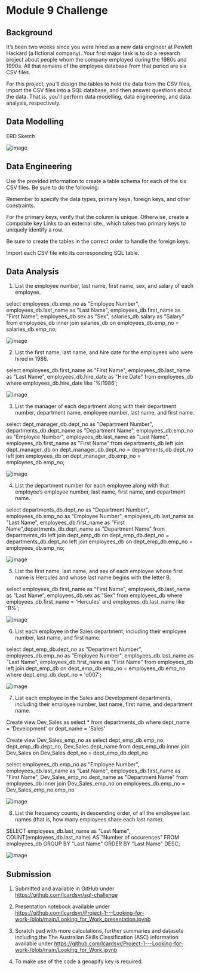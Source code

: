 # Module 9 Challenge


## Background

It’s been two weeks since you were hired as a new data engineer at Pewlett Hackard (a fictional company). Your first major task is to do a research project about people whom the company employed during the 1980s and 1990s. All that remains of the employee database from that period are six CSV files.

For this project, you’ll design the tables to hold the data from the CSV files, import the CSV files into a SQL database, and then answer questions about the data. That is, you’ll perform data modelling, data engineering, and data analysis, respectively.

## Data Modelling

ERD Sketch

![image](/EmployeeSQL_Sketch.png)


## Data Engineering

Use the provided information to create a table schema for each of the six CSV files. Be sure to do the following:

Remember to specify the data types, primary keys, foreign keys, and other constraints.

For the primary keys, verify that the column is unique. Otherwise, create a composite key Links to an external site., which takes two primary keys to uniquely identify a row.

Be sure to create the tables in the correct order to handle the foreign keys.

Import each CSV file into its corresponding SQL table.

## Data Analysis

1. List the employee number, last name, first name, sex, and salary of each employee.

select employees_db.emp_no as "Employee Number", employees_db.last_name as "Last Name", employees_db.first_name as "First Name", employees_db.sex as "Sex", salaries_db.salary as "Salary"
from employees_db
inner join salaries_db
on employees_db.emp_no = salaries_db.emp_no;

![image](/Employee_Info_Salary.PNG)

2. List the first name, last name, and hire date for the employees who were hired in 1986.

select employees_db.first_name as "First Name", employees_db.last_name as "Last Name", employees_db.hire_date as "Hire Date"
from employees_db
where employees_db.hire_date like '%/1986';

![image](/Employee_hired_1986.PNG)

3. List the manager of each department along with their department number, department name, employee number, last name, and first name.

select dept_manager_db.dept_no as "Department Number", departments_db.dept_name as "Department Name", employees_db.emp_no as "Employee Number", employees_db.last_name as "Last Name", employees_db.first_name as "First Name" 
from departments_db
left join dept_manager_db
on dept_manager_db.dept_no = departments_db.dept_no
left join employees_db
on dept_manager_db.emp_no = employees_db.emp_no;

![image](/Managers_Per_Department.PNG)

4. List the department number for each employee along with that employee’s employee number, last name, first name, and department name.

select departments_db.dept_no as "Department Number",  employees_db.emp_no as "Employee Number", employees_db.last_name as "Last Name", employees_db.first_name as "First Name",departments_db.dept_name as "Department Name" 
from departments_db
left join dept_emp_db
on dept_emp_db.dept_no = departments_db.dept_no
left join employees_db
on dept_emp_db.emp_no = employees_db.emp_no;

![image](/Department_Number-Name_Employee_Name.PNG)

5. List the first name, last name, and sex of each employee whose first name is Hercules and whose last name begins with the letter B.

select employees_db.first_name as "First Name", employees_db.last_name as "Last Name", employees_db.sex as "Sex"
from employees_db
where employees_db.first_name = 'Hercules' 
and employees_db.last_name like 'B%';

![image](/Employees_Hercules_B.PNG)

6. List each employee in the Sales department, including their employee number, last name, and first name.

select dept_emp_db.dept_no as "Department Number",  employees_db.emp_no as "Employee Number", employees_db.last_name as "Last Name", employees_db.first_name as "First Name"
from employees_db
left join dept_emp_db
on dept_emp_db.emp_no = employees_db.emp_no
where dept_emp_db.dept_no = 'd007';

![image](/Sales_Employees.PNG)

7. List each employee in the Sales and Development departments, including their employee number, last name, first name, and department name.

Create view Dev_Sales as
select *
from departments_db
where dept_name = 'Development'
or dept_name = 'Sales'

Create view Dev_Sales_emp_no as
select dept_emp_db.emp_no, dept_emp_db.dept_no, Dev_Sales.dept_name
from dept_emp_db
inner join Dev_Sales on
Dev_Sales.dept_no = dept_emp_db.dept_no


select employees_db.emp_no as "Employee Number", employees_db.last_name as "Last Name", employees_db.first_name as "First Name", Dev_Sales_emp_no.dept_name as "Department Name"
from employees_db
inner join Dev_Sales_emp_no on
employees_db.emp_no = Dev_Sales_emp_no.emp_no

![image](/Sales_Development_Employees.PNG)

8. List the frequency counts, in descending order, of all the employee last names (that is, how many employees share each last name).

SELECT employees_db.last_name as "Last Name", COUNT(employees_db.last_name) AS "Number of occurences"
FROM employees_db
GROUP BY "Last Name"
ORDER BY "Last Name" DESC;

![image](/Last_Name_Occurences.PNG)

## Submission

1. Submitted and available in GitHub under https://github.com/lcardsvr/sql-challenge

2. Presentation notebook available under https://github.com/lcardsvr/Project-1---Looking-for-work-/blob/main/Looking_for_Work_presentation.ipynb

3. Scratch pad with more calculations, further summaries and datasets including the The Australian Skills Classification (ASC) information available under https://github.com/lcardsvr/Project-1---Looking-for-work-/blob/main/Looking_for_Work.ipynb

4. To make use of the code a geoapify key is required.

